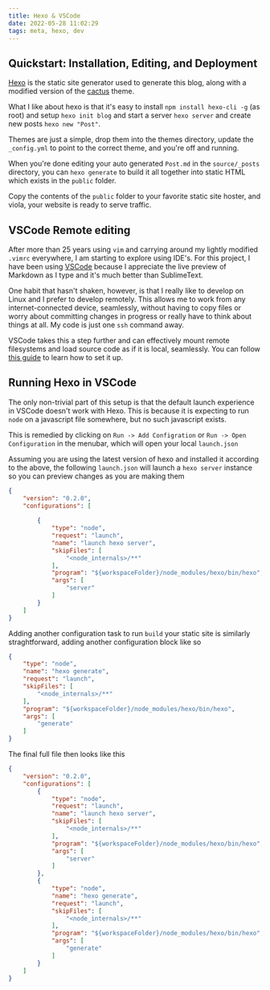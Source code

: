 ```yaml
---
title: Hexo & VSCode
date: 2022-05-28 11:02:29
tags: meta, hexo, dev
---
```


## Quickstart: Installation, Editing, and Deployment
[Hexo](https://github.com/hexojs/hexo) is the static site generator used to generate this blog, along with a modified version of the [cactus](https://github.com/probberechts/hexo-theme-cactus) theme.

What I like about hexo is that it's easy to install `npm install hexo-cli -g` (as root) and setup `hexo init blog` and start a server `hexo server` and create new posts `hexo new "Post"`.

Themes are just a simple, drop them into the themes directory, update the `_config.yml` to point to the correct theme, and you're off and running.

When you're done editing your auto generated `Post.md` in the `source/_posts` directory, you can `hexo generate` to build it all together into static HTML which exists in the `public` folder.

Copy the contents of the `public` folder to your favorite static site hoster, and viola, your website is ready to serve traffic.

## VSCode Remote editing
After more than 25 years using `vim` and carrying around my lightly modified `.vimrc` everywhere, I am starting to explore using IDE's. For this project, I have been using [VSCode](https://code.visualstudio.com/) because I appreciate the live preview of Markdown as I type and it's much better than SublimeText.

One habit that hasn't shaken, however, is that I really like to develop on Linux and I prefer to develop remotely. This allows me to work from any internet-connected device, seamlessly, without having to copy files or worry about committing changes in progress or really have to think about things at all. My code is just one `ssh` command away.

VSCode takes this a step further and can effectively mount remote filesystems and load source code as if it is local, seamlessly. You can follow [this guide](https://code.visualstudio.com/docs/remote/ssh) to learn how to set it up.

## Running Hexo in VSCode
The only non-trivial part of this setup is that the default launch experience in VSCode doesn't work with Hexo. This is because it is expecting to run `node` on a javascript file somewhere, but no such javascript exists. 

This is remedied by clicking on `Run -> Add Configration` or `Run -> Open Configuration` in the menubar, which will open your local `launch.json` 

Assuming you are using the latest version of hexo and installed it according to the above, the following `launch.json` will launch a `hexo server` instance so you can preview changes as you are making them

```json
{
    "version": "0.2.0",
    "configurations": [
        
        {
            "type": "node",
            "request": "launch",
            "name": "launch hexo server",
            "skipFiles": [
                "<node_internals>/**"
            ],
            "program": "${workspaceFolder}/node_modules/hexo/bin/hexo",
            "args": [
                "server"
            ]
        }
    ]
} 
```

Adding another configuration task to run `build` your static site is similarly straghtforward, adding another configuration block like so

```json
{
    "type": "node",
    "name": "hexo generate",
    "request": "launch",
    "skipFiles": [
        "<node_internals>/**"
    ],
    "program": "${workspaceFolder}/node_modules/hexo/bin/hexo",
    "args": [
        "generate"
    ]
}
```

The final full file then looks like this

```json
{
    "version": "0.2.0",
    "configurations": [
        {
            "type": "node",
            "request": "launch",
            "name": "launch hexo server",
            "skipFiles": [
                "<node_internals>/**"
            ],
            "program": "${workspaceFolder}/node_modules/hexo/bin/hexo",
            "args": [
                "server"
            ]
        },
        {
            "type": "node",
            "name": "hexo generate",
            "request": "launch",
            "skipFiles": [
                "<node_internals>/**"
            ],
            "program": "${workspaceFolder}/node_modules/hexo/bin/hexo",
            "args": [
                "generate"
            ]
        }
    ]
}
```